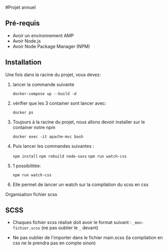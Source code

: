 #Projet annuel

Pré-requis
----------

* Avoir un environnement AMP
* Avoir Node.js
* Avoir Node Package Manager (NPM)


Installation
------------

Une fois dans la racine du projet, vous devez:

1. lancer la commande suivante

    `docker-compose up --build -d`

1. vérifier que les 3 container sont lancer avec: 

    `docker ps`

1. Toujours à la racine du projet, nous allons devoir installer sur le container notre npm

    `docker exec -it apache-mvc bash`

1. Puis lancer les commandes suivantes : 

    `npm install`
    `npm rebuild node-sass`
    `npm run watch-css`

1. 1 possibilitée:

	`npm run watch-css`

1. Elle permet de lancer un watch sur la compilation du scss en css

Organisation fichier scss

SCSS
-----

* Chaques fichier scss réalisé doit avoir le format suivant : `_mon-fichier.scss` (ne pas oublier le `_` devant)

* Ne pas oublier de l'importer dans le fichier main.scss (la compilation en css ne le prendra pas en compte sinon)

